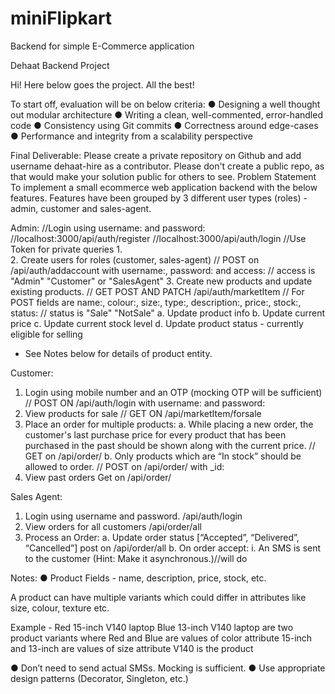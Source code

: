 # miniFlipkart
Backend for simple E-Commerce application

Dehaat
Backend Project

Hi! Here below goes the project. All the best!

To start off, evaluation will be on below criteria:
●	Designing a well thought out modular architecture
●	Writing a clean, well-commented, error-handled code
●	Consistency using Git commits
●	Correctness around edge-cases
●	Performance and integrity from a scalability perspective

Final Deliverable:
Please create a private repository on Github and add username dehaat-hire as a contributor. Please don't create a public repo, as that would make your solution public for others to see.
Problem Statement
To implement a small ecommerce web application backend with the below features. Features have been grouped by 3 different user types (roles) - admin, customer and sales-agent.

Admin:
//Login using username: and password:
//localhost:3000/api/auth/register
//localhost:3000/api/auth/login
//Use Token for private queries
1.	
2.	Create users for roles (customer, sales-agent) 
// POST on /api/auth/addaccount with username:, password: and access:
// access is "Admin" "Customer" or "SalesAgent"
3.	Create new products and update existing products. 
// GET POST AND PATCH /api/auth/marketItem
// For POST fields are  name:, colour:, size:, type:, description:, price:, stock:, status:
// status is "Sale" "NotSale"
a.	Update product info
b.	Update current price
c.	Update current stock level
d.	Update product status - currently eligible for selling

* See Notes below for details of product entity.

Customer:
1.	Login using mobile number and an OTP (mocking OTP will be sufficient) 
// POST ON /api/auth/login with username: and password:
2.	View products for sale 
// GET ON /api/marketItem/forsale
3.	Place an order for multiple products:
a.	While placing a new order, the customer's last purchase price for every product that has been purchased in the past should be shown along with the current price. 
// GET on /api/order/
b.	Only products which are “In stock” should be allowed to order. 
// POST on /api/order/ with _id:
4.	View past orders Get on /api/order/

Sales Agent:
1.	Login using username and password. /api/auth/login
2.	View orders for all customers /api/order/all
3.	Process an Order:
a.	Update order status [“Accepted”, “Delivered”, “Cancelled”] post on /api/order/all
b.	On order accept:
i.	An SMS is sent to the customer (Hint: Make it asynchronous.)//will do

Notes:
●	Product
Fields - name, description, price, stock, etc. 

A product can have multiple variants which could differ in attributes like size, colour, texture etc.

Example - 
Red 15-inch V140 laptop
Blue 13-inch V140 laptop
are two product variants where
Red and Blue are values of color attribute
15-inch and 13-inch are values of size attribute
V140 is the product

●	Don’t need to send actual SMSs. Mocking is sufficient.
●	Use appropriate design patterns (Decorator, Singleton, etc.)

